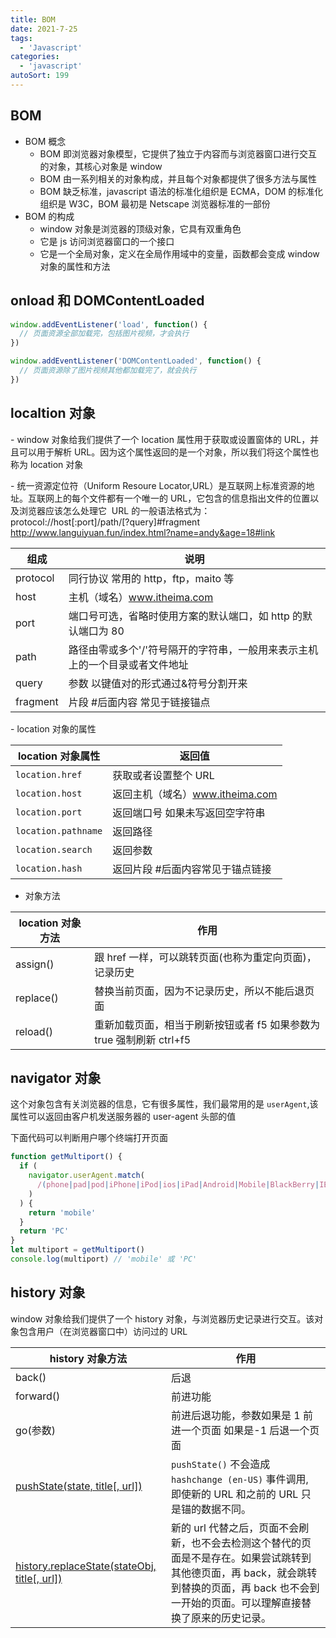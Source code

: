 ```yaml
---
title: BOM
date: 2021-7-25
tags:
  - 'Javascript'
categories:
  - 'javascript'
autoSort: 199
---
```


## BOM

- BOM 概念
  - BOM 即浏览器对象模型，它提供了独立于内容而与浏览器窗口进行交互的对象，其核心对象是 window
  - BOM 由一系列相关的对象构成，并且每个对象都提供了很多方法与属性
  - BOM 缺乏标准，javascript 语法的标准化组织是 ECMA，DOM 的标准化组织是 W3C，BOM 最初是 Netscape 浏览器标准的一部份
- BOM 的构成
  - window 对象是浏览器的顶级对象，它具有双重角色
  - 它是 js 访问浏览器窗口的一个接口
  - 它是一个全局对象，定义在全局作用域中的变量，函数都会变成 window 对象的属性和方法

## onload 和 DOMContentLoaded

```javascript
window.addEventListener('load', function() {
  // 页面资源全部加载完，包括图片视频，才会执行
})

window.addEventListener('DOMContentLoaded', function() {
  // 页面资源除了图片视频其他都加载完了，就会执行
})
```

## localtion 对象

​- window 对象给我们提供了一个 location 属性用于获取或设置窗体的 URL，并且可以用于解析 URL。因为这个属性返回的是一个对象，所以我们将这个属性也称为 location 对象

​- 统一资源定位符（Uniform Resoure Locator,URL）是互联网上标准资源的地址。互联网上的每个文件都有一个唯一的 URL，它包含的信息指出文件的位置以及浏览器应该怎么处理它
​ URL 的一般语法格式为：
​ protocol://host[:port]/path/[?query]#fragment
​ http://www.languiyuan.fun/index.html?name=andy&age=18#link

| 组成     | 说明                                                                        |
| -------- | --------------------------------------------------------------------------- |
| protocol | 同行协议 常用的 http，ftp，maito 等                                         |
| host     | 主机（域名）www.itheima.com                                                 |
| port     | 端口号可选，省略时使用方案的默认端口，如 http 的默认端口为 80               |
| path     | 路径由零或多个'/'符号隔开的字符串，一般用来表示主机上的一个目录或者文件地址 |
| query    | 参数 以键值对的形式通过&符号分割开来                                        |
| fragment | 片段 #后面内容 常见于链接锚点                                               |

​- location 对象的属性

| location 对象属性   | 返回值                           |
| ------------------- | -------------------------------- |
| `location.href`     | 获取或者设置整个 URL             |
| `location.host`     | 返回主机（域名）www.itheima.com  |
| `location.port`     | 返回端口号 如果未写返回空字符串  |
| `location.pathname` | 返回路径                         |
| `location.search`   | 返回参数                         |
| `location.hash`     | 返回片段 #后面内容常见于锚点链接 |

- 对象方法

| location 对象方法 | 作用                                                                 |
| ----------------- | -------------------------------------------------------------------- |
| assign()          | 跟 href 一样，可以跳转页面(也称为重定向页面)，记录历史               |
| replace()         | 替换当前页面，因为不记录历史，所以不能后退页面                       |
| reload()          | 重新加载页面，相当于刷新按钮或者 f5 如果参数为 true 强制刷新 ctrl+f5 |

## navigator 对象

这个对象包含有关浏览器的信息，它有很多属性，我们最常用的是 `userAgent`,该属性可以返回由客户机发送服务器的 user-agent 头部的值

下面代码可以判断用户哪个终端打开页面

```javascript
function getMultiport() {
  if (
    navigator.userAgent.match(
      /(phone|pad|pod|iPhone|iPod|ios|iPad|Android|Mobile|BlackBerry|IEMobile|MQQBrowser|JUC|Fennec|wOSBrowser|BrowserNG|WebOS|Symbian|Windows Phone)/i
    )
  ) {
    return 'mobile'
  }
  return 'PC'
}
let multiport = getMultiport()
console.log(multiport) // 'mobile' 或 'PC'
```

## history 对象

window 对象给我们提供了一个 history 对象，与浏览器历史记录进行交互。该对象包含用户（在浏览器窗口中）访问过的 URL

| history 对象方法                                                                                                      | 作用                                                                                                                                                                                             |
| --------------------------------------------------------------------------------------------------------------------- | ------------------------------------------------------------------------------------------------------------------------------------------------------------------------------------------------ |
| back()                                                                                                                | 后退                                                                                                                                                                                             |
| forward()                                                                                                             | 前进功能                                                                                                                                                                                         |
| go(参数)                                                                                                              | 前进后退功能，参数如果是 1 前进一个页面 如果是-1 后退一个页面                                                                                                                                    |
| [pushState(state, title[, url])](https://developer.mozilla.org/zh-CN/docs/Web/API/History/pushState)                  | `pushState()` 不会造成 `hashchange (en-US)` 事件调用, 即使新的 URL 和之前的 URL 只是锚的数据不同。                                                                                               |
| [history.replaceState(stateObj, title[, url])](https://developer.mozilla.org/zh-CN/docs/Web/API/History/replaceState) | 新的 url 代替之后，页面不会刷新，也不会去检测这个替代的页面是不是存在。如果尝试跳转到其他德页面，再 back，就会跳转到替换的页面，再 back 也不会到一开始的页面。可以理解直接替换了原来的历史记录。 |
